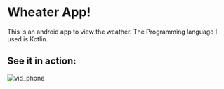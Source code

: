 # Wheater App!
This is an android app to view the weather.
The Programming language I used is Kotlin.


## See it in action:

![vid_phone](https://user-images.githubusercontent.com/80109984/138718106-1878bc87-a872-47ec-a34c-c7f57abfd5c0.gif)
